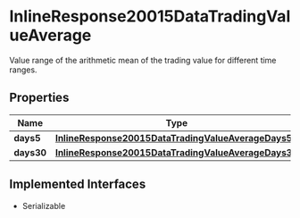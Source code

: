 

# InlineResponse20015DataTradingValueAverage

Value range of the arithmetic mean of the trading value for different time ranges.

## Properties

Name | Type | Description | Notes
------------ | ------------- | ------------- | -------------
**days5** | [**InlineResponse20015DataTradingValueAverageDays5**](InlineResponse20015DataTradingValueAverageDays5.md) |  |  [optional]
**days30** | [**InlineResponse20015DataTradingValueAverageDays30**](InlineResponse20015DataTradingValueAverageDays30.md) |  |  [optional]


## Implemented Interfaces

* Serializable


